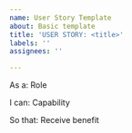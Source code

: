 ```yaml
---
name: User Story Template
about: Basic template
title: 'USER STORY: <title>'
labels: ''
assignees: ''

---
```


As a: Role

I can: Capability

So that: Receive benefit
